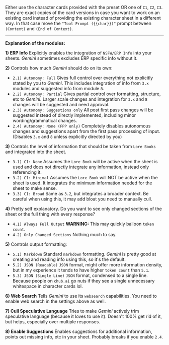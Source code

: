 Either use the character cards provided with the preset OR one of `C1`, `C2`, `C3`. They are exact copies of the card versions in case you want to work on an existing card instead of providing the existing character sheet in a different way.
In that case move the `"Tool Prompt ({{char}})"` prompt between `(Context)` and `(End of Context)`.

---

**Explanation of the modules:**

**1) ERP Info** Explicitly enables the integration of `NSFW/ERP Info` into your sheets. *Gemini* sometimes excludes ERP specific info without it.

**2)** Controls how much *Gemini* should do on its own:
*   `2.1) Autonomy: Full` Gives full control over everything not explicitly stated by you to *Gemini*. This includes integration of info from `3.x` modules and suggested info from module `8`.
*   `2.2) Autonomy: Partial` Gives partial control over formatting, structure, etc to *Gemini*. Larger scale changes and integration for `3.x` and `8` changes will be suggested and need approval.
*   `2.3) Autonomy: Suggestions only` All post first pass changes will be suggested instead of directly implemented, including minor wording/grammatical changes.
*   `2.4) Autonomy: None (FPP only)` Completely disables autonomous changes and suggestions apart from the first pass processing of input. (Disables `3.x` and `8` unless explicitly directed by you)

**3)** Controls the level of information that should be taken from `Lore Books` and integrated into the sheet.
*   `3.1) CI: None` Assumes the `Lore Book` will be active when the sheet is used and does not directly integrate any information, instead only referencing it.
*   `3.2) CI: Minimal` Assumes the `Lore Book` will NOT be active when the sheet is used. It integrates the minimum information needed for the sheet to make sense.
*   `3.3) CI: Broad` Same as `3.2`, but integrates a broader context. Be careful when using this, it may add bloat you need to manually cull.

**4)** Pretty self explanatory. Do you want to see only changed sections of the sheet or the full thing with every response?
*   `4.1) Always Full Output` **WARNING:** This may quickly balloon `token count`.
*   `4.2) Only Changed Sections` Nothing much to say.

**5)** Controls output formatting:
*   `5.1) Markdown` Standard `markdown` formatting. *Gemini* is pretty good at creating and reading info using this, so it's the default.
*   `5.2) JSON (Readable)` `JSON` format, might offer more information density, but in my experience it tends to have higher `token count` than `5.1`.
*   `5.3) JSON (Single Line)` `JSON` format, condensed to a single line. Because people on `chub.ai` go nuts if they see a single unnecessary whitespace in character cards lol.

**6) Web Search** Tells *Gemini* to use its `websearch` capabilities. You need to enable web search in the settings above as well.

**7) Cull Speculative Language** Tries to make *Gemini* actively trim speculative language (because it loves to use it). Doesn't 100% get rid of it, but helps, especially over multiple responses.

**8) Enable Suggestions** Enables suggestions for additional information, points out missing info, etc in your sheet. Probably breaks if you enable `2.4`.